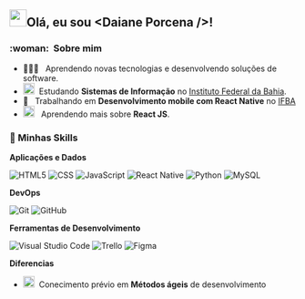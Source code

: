 ## <img src="https://raw.githubusercontent.com/MartinHeinz/MartinHeinz/master/wave.gif" width="30px" height="30">Olá, eu sou <strong>&lt;Daiane Porcena /&gt;!</strong>

<h3> :woman: &nbsp;Sobre mim </h3>

- 👩🏻‍💻 &nbsp; Aprendendo novas tecnologias e desenvolvendo soluções de software.
- <img src="https://cdn-icons-png.flaticon.com/512/2436/2436874.png" width="20px" height="20px"> &nbsp;Estudando **Sistemas de Informação** no <a href="link da sua faculdade">Instituto Federal da Bahia</a>.
- 💼 &nbsp; Trabalhando em **Desenvolvimento mobile com React Native** no <a href="LINK DA EMPRESA">IFBA</a>
-  <img src="https://cdn-icons-png.flaticon.com/512/4616/4616740.png" width="20px" height="20px"> &nbsp; Aprendendo mais sobre **React JS**.

<h3> 🚀 Minhas Skills </h3>

**Aplicações e Dados**

  ![HTML5](https://img.shields.io/badge/-HTML5-333333?style=flat&logo=HTML5)
  ![CSS](https://img.shields.io/badge/-CSS-333333?style=flat&logo=CSS3&logoColor=1572B6)
  ![JavaScript](https://img.shields.io/badge/-JavaScript-333333?style=flat&logo=javascript)
  ![React Native](https://img.shields.io/badge/-React%20Native-333333?style=flat&logo=react)
  ![Python](https://img.shields.io/badge/-Python-333333?style=flat&logo=python)
  ![MySQL](https://img.shields.io/badge/-MySQL-333333?style=flat&logo=mysql)
  
**DevOps**

  ![Git](https://img.shields.io/badge/-Git-333333?style=flat&logo=git)
  ![GitHub](https://img.shields.io/badge/-GitHub-333333?style=flat&logo=github)
  
**Ferramentas de Desenvolvimento**

  ![Visual Studio Code](https://img.shields.io/badge/-Visual%20Studio%20Code-333333?style=flat&logo=visual-studio-code&logoColor=007ACC)
  ![Trello](https://img.shields.io/badge/-Trello-333333?style=flat&logo=trello&logoColor=007ACC)
  ![Figma](https://img.shields.io/badge/-Figma-333333?style=flat&logo=figma&logoColor=007ACC)
  
  **Diferencias**
  
  - <img src="https://cdn-icons-png.flaticon.com/512/9608/9608943.png" width="20px" height="20px"> &nbsp;Conecimento prévio em <strong>Métodos ágeis</strong> de desenvolvimento
